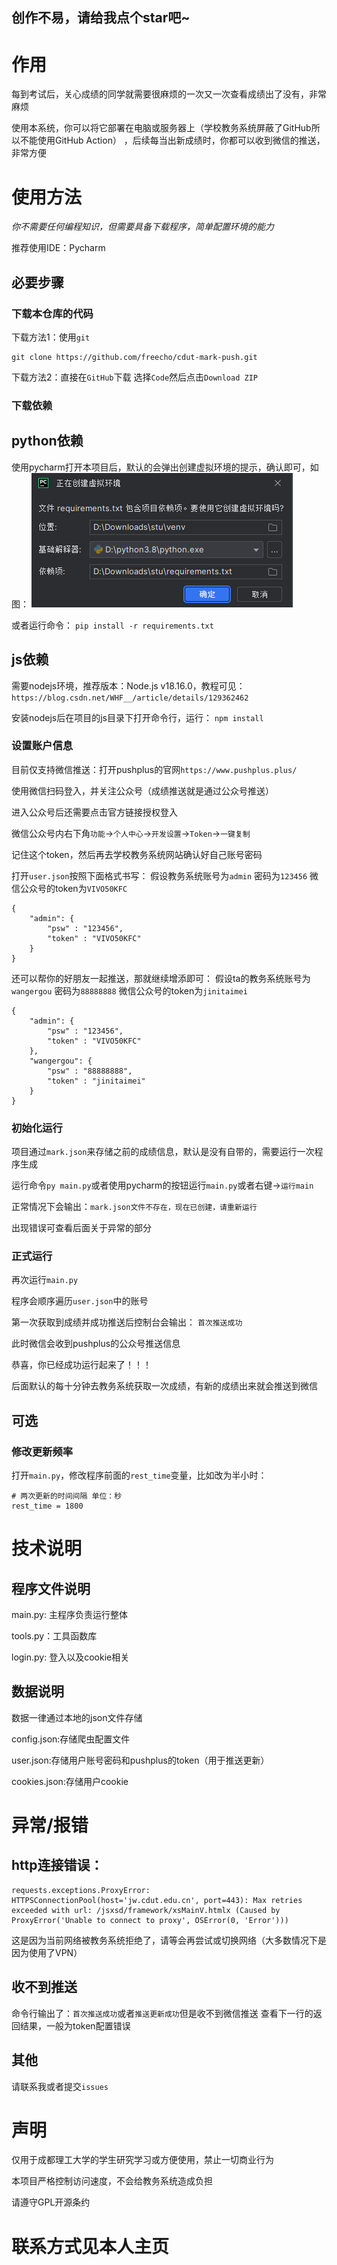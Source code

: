 ## 创作不易，请给我点个star吧~

# 作用

每到考试后，关心成绩的同学就需要很麻烦的一次又一次查看成绩出了没有，非常麻烦

使用本系统，你可以将它部署在电脑或服务器上（学校教务系统屏蔽了GitHub所以不能使用GitHub Action）
，后续每当出新成绩时，你都可以收到微信的推送，非常方便


# 使用方法
*你不需要任何编程知识，但需要具备下载程序，简单配置环境的能力*

推荐使用IDE：Pycharm

## 必要步骤

### 下载本仓库的代码

下载方法1：使用`git`
```
git clone https://github.com/freecho/cdut-mark-push.git
```

下载方法2：直接在`GitHub`下载 选择`Code`然后点击`Download ZIP`

### 下载依赖

## python依赖
使用pycharm打开本项目后，默认的会弹出创建虚拟环境的提示，确认即可，如图：
![](static/creater_venv.png)

或者运行命令：
`pip install -r requirements.txt`

## js依赖
需要nodejs环境，推荐版本：Node.js v18.16.0，教程可见：`https://blog.csdn.net/WHF__/article/details/129362462`

安装nodejs后在项目的js目录下打开命令行，运行：
`npm install`

### 设置账户信息

目前仅支持微信推送：打开pushplus的官网`https://www.pushplus.plus/`

使用微信扫码登入，并关注公众号（成绩推送就是通过公众号推送）

进入公众号后还需要点击官方链接授权登入

微信公众号内右下角`功能`->`个人中心`->`开发设置`->`Token`->`一键复制`

记住这个token，然后再去学校教务系统网站确认好自己账号密码

打开`user.json`按照下面格式书写：
假设教务系统账号为`admin` 密码为`123456` 微信公众号的token为`VIVO50KFC`

```
{
    "admin": {
        "psw" : "123456",
        "token" : "VIVO50KFC"
    }
}
```
还可以帮你的好朋友一起推送，那就继续增添即可：
假设ta的教务系统账号为`wangergou` 密码为`88888888` 微信公众号的token为`jinitaimei`
```
{
    "admin": {
        "psw" : "123456",
        "token" : "VIVO50KFC"
    },
    "wangergou": {
        "psw" : "88888888",
        "token" : "jinitaimei"
    }
}
```

### 初始化运行
项目通过`mark.json`来存储之前的成绩信息，默认是没有自带的，需要运行一次程序生成

运行命令`py main.py`或者使用pycharm的按钮运行`main.py`或者右键->`运行main`

正常情况下会输出：`mark.json文件不存在，现在已创建，请重新运行`

出现错误可查看后面关于异常的部分

### 正式运行
再次运行`main.py`

程序会顺序遍历`user.json`中的账号

第一次获取到成绩并成功推送后控制台会输出： `首次推送成功`

此时微信会收到pushplus的公众号推送信息

恭喜，你已经成功运行起来了！！！

后面默认的每十分钟去教务系统获取一次成绩，有新的成绩出来就会推送到微信

## 可选
### 修改更新频率
打开`main.py`，修改程序前面的`rest_time`变量，比如改为半小时：
```
# 两次更新的时间间隔 单位：秒
rest_time = 1800
```

# 技术说明

## 程序文件说明

main.py: 主程序负责运行整体

tools.py：工具函数库

login.py: 登入以及cookie相关

## 数据说明

数据一律通过本地的json文件存储

config.json:存储爬虫配置文件

user.json:存储用户账号密码和pushplus的token（用于推送更新）

cookies.json:存储用户cookie

# 异常/报错

## http连接错误：
```
requests.exceptions.ProxyError: HTTPSConnectionPool(host='jw.cdut.edu.cn', port=443): Max retries exceeded with url: /jsxsd/framework/xsMainV.htmlx (Caused by ProxyError('Unable to connect to proxy', OSError(0, 'Error')))
```
这是因为当前网络被教务系统拒绝了，请等会再尝试或切换网络（大多数情况下是因为使用了VPN）

## 收不到推送
命令行输出了：`首次推送成功`或者`推送更新成功`但是收不到微信推送
查看下一行的返回结果，一般为token配置错误

## 其他
请联系我或者提交`issues`

# 声明
仅用于成都理工大学的学生研究学习或方便使用，禁止一切商业行为

本项目严格控制访问速度，不会给教务系统造成负担

请遵守GPL开源条约

# 联系方式见本人主页